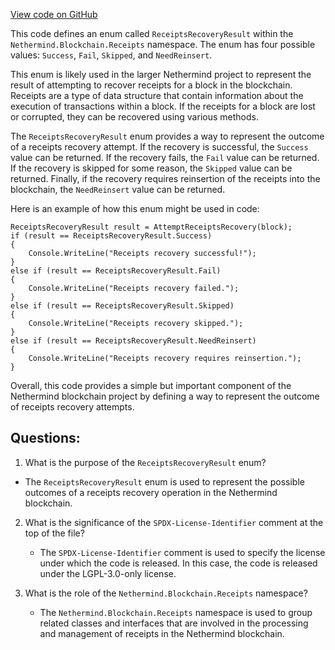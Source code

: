 [View code on GitHub](https://github.com/NethermindEth/nethermind/src/Nethermind/Nethermind.Blockchain/Receipts/ReceiptsRecoveryResult.cs)

This code defines an enum called `ReceiptsRecoveryResult` within the `Nethermind.Blockchain.Receipts` namespace. The enum has four possible values: `Success`, `Fail`, `Skipped`, and `NeedReinsert`. 

This enum is likely used in the larger Nethermind project to represent the result of attempting to recover receipts for a block in the blockchain. Receipts are a type of data structure that contain information about the execution of transactions within a block. If the receipts for a block are lost or corrupted, they can be recovered using various methods. 

The `ReceiptsRecoveryResult` enum provides a way to represent the outcome of a receipts recovery attempt. If the recovery is successful, the `Success` value can be returned. If the recovery fails, the `Fail` value can be returned. If the recovery is skipped for some reason, the `Skipped` value can be returned. Finally, if the recovery requires reinsertion of the receipts into the blockchain, the `NeedReinsert` value can be returned. 

Here is an example of how this enum might be used in code:

```
ReceiptsRecoveryResult result = AttemptReceiptsRecovery(block);
if (result == ReceiptsRecoveryResult.Success)
{
    Console.WriteLine("Receipts recovery successful!");
}
else if (result == ReceiptsRecoveryResult.Fail)
{
    Console.WriteLine("Receipts recovery failed.");
}
else if (result == ReceiptsRecoveryResult.Skipped)
{
    Console.WriteLine("Receipts recovery skipped.");
}
else if (result == ReceiptsRecoveryResult.NeedReinsert)
{
    Console.WriteLine("Receipts recovery requires reinsertion.");
}
``` 

Overall, this code provides a simple but important component of the Nethermind blockchain project by defining a way to represent the outcome of receipts recovery attempts.
## Questions: 
 1. What is the purpose of the `ReceiptsRecoveryResult` enum?
   - The `ReceiptsRecoveryResult` enum is used to represent the possible outcomes of a receipts recovery operation in the Nethermind blockchain.

2. What is the significance of the `SPDX-License-Identifier` comment at the top of the file?
   - The `SPDX-License-Identifier` comment is used to specify the license under which the code is released. In this case, the code is released under the LGPL-3.0-only license.

3. What is the role of the `Nethermind.Blockchain.Receipts` namespace?
   - The `Nethermind.Blockchain.Receipts` namespace is used to group related classes and interfaces that are involved in the processing and management of receipts in the Nethermind blockchain.